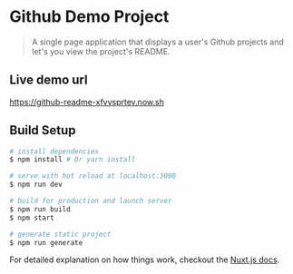 # Github Demo Project

> A single page application that displays a user's Github projects and let's you view the project's README.

## Live demo url

<https://github-readme-xfvysprtev.now.sh>

## Build Setup

```bash
# install dependencies
$ npm install # Or yarn install

# serve with hot reload at localhost:3000
$ npm run dev

# build for production and launch server
$ npm run build
$ npm start

# generate static project
$ npm run generate
```

For detailed explanation on how things work, checkout the [Nuxt.js docs](https://github.com/nuxt/nuxt.js).
